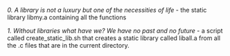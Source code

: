 *0. A library is not a luxury but one of the necessities of life* - the static library libmy.a containing all the functions 

*1. Without libraries what have we? We have no past and no future* - a script called create_static_lib.sh that creates a static library called liball.a from all the .c files that are in the current directory.
